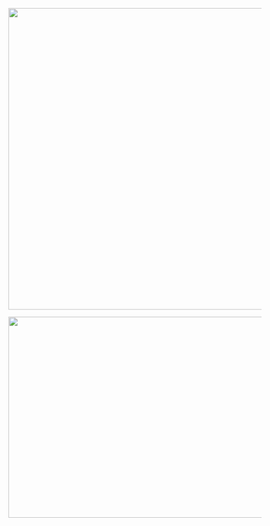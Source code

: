 <p align="center">
  <img src="https://media4.giphy.com/media/C3brYLms1bhv2/giphy.gif?cid=6c09b952v9frhkry3457lbtxmcz33yndbe6ud6vkwu0pzsid&ep=v1_internal_gif_by_id&rid=giphy.gif&ct=g" width="1000" height="600" style="object-fit: cover;">
</p>




<p align="center">
  <img src="https://mir-s3-cdn-cf.behance.net/project_modules/disp/78a97163065537.5aa76fff8bb77.gif" width="1000" height="400" style="object-fit: cover;">
</p>
